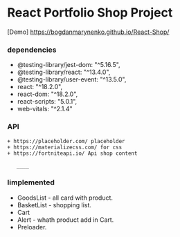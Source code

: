 # React Portfolio Shop Project

[Demo] https://bogdanmarynenko.github.io/React-Shop/

### dependencies
   + @testing-library/jest-dom: "^5.16.5",
   + @testing-library/react: "^13.4.0",
   + @testing-library/user-event: "^13.5.0",
   + react: "^18.2.0",
   + react-dom: "^18.2.0",
   + react-scripts: "5.0.1",
   + web-vitals: "^2.1.4"
   
   ### API
   
    + https://placeholder.com/ placeholder
    + https://materializecss.com/ for css
    + https://fortniteapi.io/ Api shop content
    
       ____
   
   ### Iimplemented
   + GoodsList - all card with product.
   + BasketList - shopping list.
   + Cart
   + Alert - whath product add in Cart.
   + Preloader.
    
    
    
